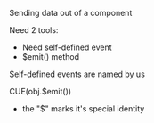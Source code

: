 Sending data out of a component

Need 2 tools:
- Need self-defined event
- $emit() method

Self-defined events are named by us


CUE(obj.$emit())
- the "$" marks it's special identity